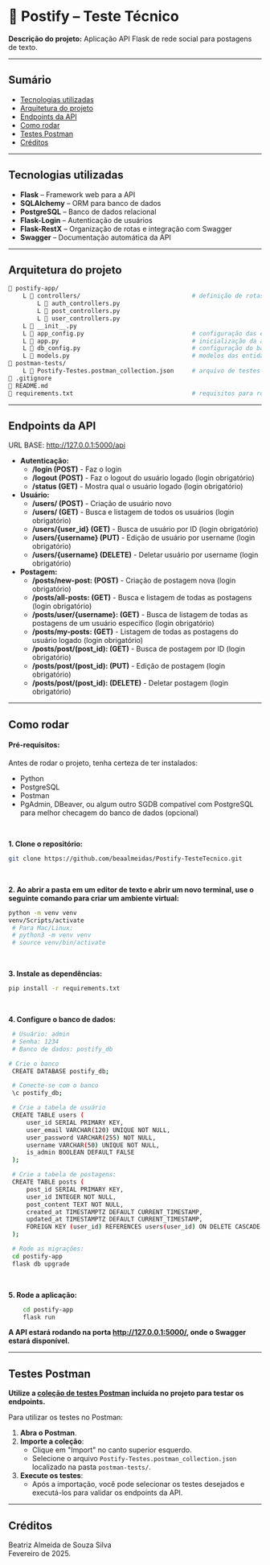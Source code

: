 # 📝 Postify – Teste Técnico
**Descrição do projeto:** Aplicação API Flask de rede social para postagens de texto.  

---

## Sumário
- [Tecnologias utilizadas](#tecnologias-utilizadas)
- [Arquitetura do projeto](#arquitetura-do-projeto)
- [Endpoints da API](#endpoints-da-api)
- [Como rodar](#como-rodar)
- [Testes Postman](#testes-postman)
- [Créditos](#créditos)

---

## Tecnologias utilizadas
- **Flask** – Framework web para a API
- **SQLAlchemy** – ORM para banco de dados
- **PostgreSQL** – Banco de dados relacional
- **Flask-Login** – Autenticação de usuários
- **Flask-RestX** – Organização de rotas e integração com Swagger
- **Swagger** – Documentação automática da API

---
## Arquitetura do projeto
```bash
📂 postify-app/
    L 📂 controllers/                               # definição de rotas e funções
        L 📄 auth_controllers.py
        L 📄 post_controllers.py
        L 📄 user_controllers.py
    L 📄 __init__.py
    L 📄 app_config.py                              # configuração das extensões e rotas da API            
    L 📄 app.py                                     # inicialização da aplicação Flask e execução do server
    L 📄 db_config.py                               # configuração do banco de dados PostgreSQL
    L 📄 models.py                                  # modelos das entidades (usuários e postagens)
📂 postman-tests/
    L 📄 Postify-Testes.postman_collection.json     # arquivo de testes para o Postman
📄 .gitignore
📄 README.md
📄 requirements.txt                                 # requisitos para rodar o projeto
```

---

## Endpoints da API
URL BASE: http://127.0.0.1:5000/api

- **Autenticação:**
    - **/login (POST)** - Faz o login
    - **/logout (POST)** - Faz o logout do usuário logado (login obrigatório)
    - **/status (GET)** - Mostra qual o usuário logado (login obrigatório)
- **Usuário:**
    - **/users/ (POST)** - Criação de usuário novo
    - **/users/ (GET)** - Busca e listagem de todos os usuários (login obrigatório)
    - **/users/{user_id} (GET)** - Busca de usuário por ID (login obrigatório)
    - **/users/{username} (PUT)** - Edição de usuário por username (login obrigatório)
    - **/users/{username} (DELETE)** - Deletar usuário por username (login obrigatório)
- **Postagem:**
    - **/posts/new-post: (POST)** - Criação de postagem nova (login obrigatório)
    - **/posts/all-posts: (GET)** - Busca e listagem de todas as postagens (login obrigatório)
    - **/posts/user/{username}: (GET)** - Busca de listagem de todas as postagens de um usuário específico (login obrigatório)
    - **/posts/my-posts: (GET)** - Listagem de todas as postagens do usuário logado (login obrigatório)
    - **/posts/post/(post_id): (GET)** - Busca de postagem por ID (login obrigatório)
    - **/posts/post/(post_id): (PUT)** - Edição de postagem (login obrigatório)
    - **/posts/post/(post_id): (DELETE)** - Deletar postagem (login obrigatório)

---

## Como rodar

#### Pré-requisitos:
Antes de rodar o projeto, tenha certeza de ter instalados:
- Python
- PostgreSQL
- Postman
- PgAdmin, DBeaver, ou algum outro SGDB compatível com PostgreSQL para melhor checagem do banco de dados (opcional)
</br>

**1. Clone o repositório:**
   ```bash
   git clone https://github.com/beaalmeidas/Postify-TesteTecnico.git
   ```
</br>

**2. Ao abrir a pasta em um editor de texto e abrir um novo terminal, use o seguinte comando para criar um ambiente virtual:**
   ```bash
   python -m venv venv
   venv/Scripts/activate
    # Para Mac/Linux:
    # python3 -m venv venv
    # source venv/bin/activate
   ```
</br>

**3. Instale as dependências:**
   ```bash
   pip install -r requirements.txt
   ```
</br>

**4. Configure o banco de dados:**
   ```bash
    # Usuário: admin
    # Senha: 1234
    # Banco de dados: postify_db

   # Crie o banco
    CREATE DATABASE postify_db;

    # Conecte-se com o banco
    \c postify_db;

    # Crie a tabela de usuário
    CREATE TABLE users (
        user_id SERIAL PRIMARY KEY,
        user_email VARCHAR(120) UNIQUE NOT NULL,
        user_password VARCHAR(255) NOT NULL,
        username VARCHAR(50) UNIQUE NOT NULL,
        is_admin BOOLEAN DEFAULT FALSE
    );

    # Crie a tabela de postagens:
    CREATE TABLE posts (
        post_id SERIAL PRIMARY KEY,
        user_id INTEGER NOT NULL,
        post_content TEXT NOT NULL,
        created_at TIMESTAMPTZ DEFAULT CURRENT_TIMESTAMP,
        updated_at TIMESTAMPTZ DEFAULT CURRENT_TIMESTAMP,
        FOREIGN KEY (user_id) REFERENCES users(user_id) ON DELETE CASCADE
    );

    # Rode as migrações:
    cd postify-app
    flask db upgrade
   ```

</br>

**5. Rode a aplicação:**
```bash
    cd postify-app
    flask run
```

**A API estará rodando na porta http://127.0.0.1:5000/, onde o Swagger estará disponível.**

---

## Testes Postman
**Utilize a [coleção de testes Postman](./postman-tests/Postify-Testes.postman_collection.json) incluída no projeto para testar os endpoints.**


Para utilizar os testes no Postman:

1. **Abra o Postman**.
2. **Importe a coleção**:
   - Clique em "Import" no canto superior esquerdo.
   - Selecione o arquivo `Postify-Testes.postman_collection.json` localizado na pasta `postman-tests/`.
3. **Execute os testes**:
   - Após a importação, você pode selecionar os testes desejados e executá-los para validar os endpoints da API.

---

## Créditos
Beatriz Almeida de Souza Silva </br>
Fevereiro de 2025.